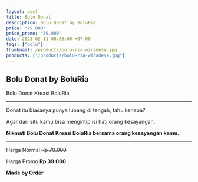 ```yaml
---
layout: post
title: Bolu Donat
description: Bolu Donat by BoluRia
price: "79.000"
price_promo: "39.000"
date: 2023-02-11 08:00:00 +07:00
tags: ["bolu"]
thumbnail: /products/bolu-ria-wiradesa.jpg
products: ["/products/bolu-ria-wiradesa.jpg"]
---
```


## Bolu Donat by BoluRia ##

Bolu Donat Kreasi BoluRia

---

Donat itu biasanya punya lubang di tengah, tahu kenapa?

Agar dari situ kamu bisa mengintip isi hati orang kesayangan.

**Nikmati Bolu Donat Kreasi BoluRia bersama orang kesayangan kamu.**

---

Harga Normal ~~Rp 79.000~~

Harga Promo **Rp 39.000**

**Made by Order**
